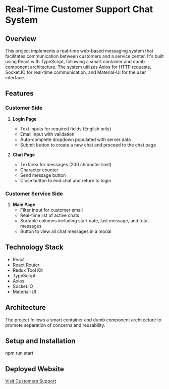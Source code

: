 # Real-Time Customer Support Chat System

## Overview

This project implements a real-time web-based messaging system that facilitates communication between customers and a service center. It's built using React with TypeScript, following a smart container and dumb component architecture. The system utilizes Axios for HTTP requests, Socket.IO for real-time communication, and Material-UI for the user interface.

## Features

### Customer Side

1. **Login Page**

   - Text inputs for required fields (English only)
   - Email input with validation
   - Auto-complete dropdown populated with server data
   - Submit button to create a new chat and proceed to the chat page

2. **Chat Page**
   - Textarea for messages (200 character limit)
   - Character counter
   - Send message button
   - Close button to end chat and return to login

### Customer Service Side

1. **Main Page**
   - Filter input for customer email
   - Real-time list of active chats
   - Sortable columns including start date, last message, and total messages
   - Button to view all chat messages in a modal

## Technology Stack

- React
- React Router
- Redux Tool Kit
- TypeScript
- Axios
- Socket.IO
- Material-UI

## Architecture

The project follows a smart container and dumb component architecture to promote separation of concerns and reusability.

## Setup and Installation

npm run start

## Deployed Website

[Visit Customers Support][cs]

[cs]: https://customers-chat-website.vercel.app/
